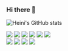 ### Hi there 👋

<!--
**HeiniHeo/HeiniHeo** is a ✨ _special_ ✨ repository because its `README.md` (this file) appears on your GitHub profile.

Here are some ideas to get you started:

- 🔭 I’m currently working on ...
- 🌱 I’m currently learning ...
- 👯 I’m looking to collaborate on ...
- 🤔 I’m looking for help with ...
- 💬 Ask me about ...
- 📫 How to reach me: ...
- 😄 Pronouns: ...
- ⚡ Fun fact: ...
-->

![Heini's GitHub stats](https://github-readme-stats.vercel.app/api?username=HeiniHeo&show_icons=true&theme=swift)

<img src="https://img.shields.io/badge/html-E34F26?style=flat-squar&logo=html5&logoColor=white"> <img src="https://img.shields.io/badge/css-1572B6?style=flat-squar&logo=css3&logoColor=white"> <img src="https://img.shields.io/badge/javascript-F7DF1E?style=flat-squar&logo=javascript&logoColor=black"> <img src="https://img.shields.io/badge/Node.js-339933?style=flat-squar&logo=Node.js&logoColor=white"> <img src="https://img.shields.io/badge/react-61DAFB?style=flat-squar&logo=react&logoColor=black"> <img src="https://img.shields.io/badge/Next-000000?style=flat-squar&logo=next.js&logoColor=white"> <br /> <img src="https://img.shields.io/badge/mysql-4479A1?style=flat-squar&logo=mysql&logoColor=white"> 
<img src="https://img.shields.io/badge/mariaDB-003545?style=flat-squar&logo=mariaDB&logoColor=white"> <img src="https://img.shields.io/badge/Socket-010101?style=flat-squar&logo=socket.io&logoColor=white"> <img src="https://img.shields.io/badge/docker-2496ED?style=flat-squar&logo=docker&logoColor=white">

